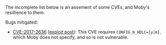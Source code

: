 The incomplete list below is an assement of some CVEs, and Moby's resillience
to them.

Bugs mitigated:

* [CVE-2017-2636](https://cve.mitre.org/cgi-bin/cvename.cgi?name=CVE-2017-2636)
  ([exploit post](https://a13xp0p0v.github.io/2017/03/24/CVE-2017-2636.html)):
  This CVE requires `CONFIG_N_HDLC={y|m}`, which Moby does not specify, and so
  is not vulnerable.
